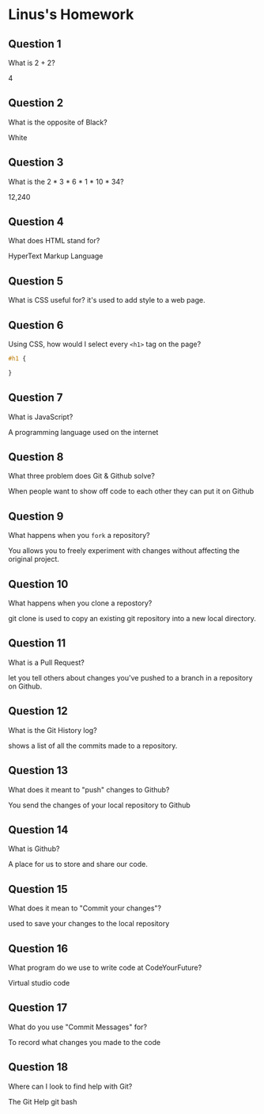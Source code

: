 # Linus's Homework

## Question 1

What is 2 + 2?

4

## Question 2

What is the opposite of Black?

White

## Question 3

What is the  2 * 3 * 6 * 1 * 10 * 34?

12,240

## Question 4 

What does HTML stand for?

HyperText Markup Language

## Question 5

What is CSS useful for?
it's used to add style to a web page.

## Question 6

Using CSS, how would I select every `<h1>` tag on the page?

```css
#h1 {

}
```

## Question 7

What is JavaScript?

A programming language used on the internet

## Question 8

What three problem does Git & Github solve?

When people want to show off code to each other they can put it on Github

## Question 9

What happens when you `fork` a repository?

You allows you to freely experiment with changes without affecting the original project.

## Question 10 

What happens when you clone a repostory?

git clone is used to copy an existing git repository into a new local directory.

## Question 11

What is a Pull Request?

let you tell others about changes you've pushed to a branch in a repository on Github.

## Question 12

What is the Git History log?

shows a list of all the commits made to a repository.

## Question 13

What does it meant to "push" changes to Github?

You send the changes of your local repository to Github

## Question 14

What is Github?

A place for us to store and share our code.

## Question 15

What does it mean to "Commit your changes"?

used to save your changes to the local repository

## Question 16

What program do we use to write code at CodeYourFuture?

Virtual studio code

## Question 17

What do you use "Commit Messages" for?

To record what changes you made to the code

## Question 18

Where can I look to find help with Git?

The Git Help
git bash
